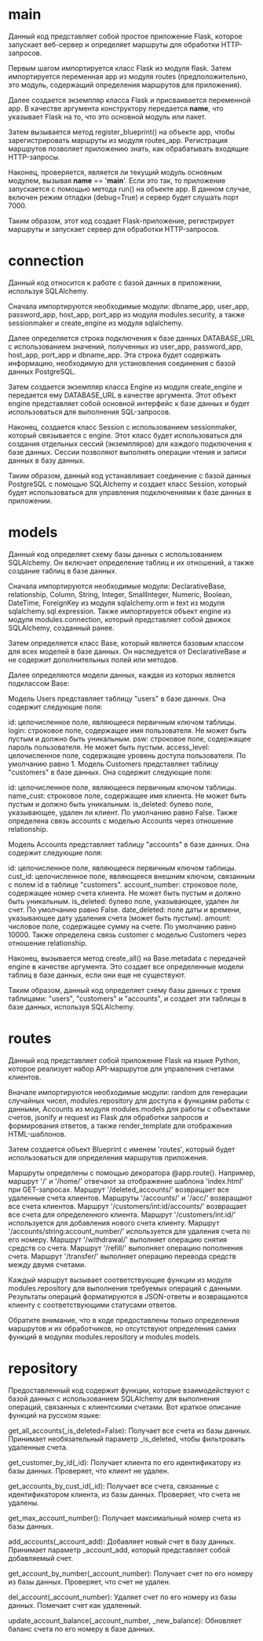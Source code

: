 # ###########################
# main

Данный код представляет собой простое приложение Flask, которое запускает веб-сервер и определяет маршруты для обработки HTTP-запросов.

Первым шагом импортируется класс Flask из модуля flask. Затем импортируется переменная app из модуля routes (предположительно, это модуль, содержащий определения маршрутов для приложения).

Далее создается экземпляр класса Flask и присваивается переменной app. В качестве аргумента конструктору передается __name__, что указывает Flask на то, что это основной модуль или пакет.

Затем вызывается метод register_blueprint() на объекте app, чтобы зарегистрировать маршруты из модуля routes_app. Регистрация маршрутов позволяет приложению знать, как обрабатывать входящие HTTP-запросы.

Наконец, проверяется, является ли текущий модуль основным модулем, вызывая __name__ == '__main__'. Если это так, то приложение запускается с помощью метода run() на объекте app. В данном случае, включен режим отладки (debug=True) и сервер будет слушать порт 7000.

Таким образом, этот код создает Flask-приложение, регистрирует маршруты и запускает сервер для обработки HTTP-запросов.


# ###########################
# connection

Данный код относится к работе с базой данных в приложении, используя SQLAlchemy.

Сначала импортируются необходимые модули: dbname_app, user_app, password_app, host_app, port_app из модуля modules.security, а также sessionmaker и create_engine из модуля sqlalchemy.

Далее определяется строка подключения к базе данных DATABASE_URL с использованием значений, полученных из user_app, password_app, host_app, port_app и dbname_app. Эта строка будет содержать информацию, необходимую для установления соединения с базой данных PostgreSQL.

Затем создается экземпляр класса Engine из модуля create_engine и передается ему DATABASE_URL в качестве аргумента. Этот объект engine представляет собой основной интерфейс к базе данных и будет использоваться для выполнения SQL-запросов.

Наконец, создается класс Session с использованием sessionmaker, который связывается с engine. Этот класс будет использоваться для создания отдельных сессий (экземпляров) для каждого подключения к базе данных. Сессии позволяют выполнять операции чтения и записи данных в базу данных.

Таким образом, данный код устанавливает соединение с базой данных PostgreSQL с помощью SQLAlchemy и создает класс Session, который будет использоваться для управления подключениями к базе данных в приложении.


# ###########################
# models

Данный код определяет схему базы данных с использованием SQLAlchemy. Он включает определение таблиц и их отношений, а также создание таблиц в базе данных.

Сначала импортируются необходимые модули: DeclarativeBase, relationship, Column, String, Integer, SmallInteger, Numeric, Boolean, DateTime, ForeignKey из модуля sqlalchemy.orm и text из модуля sqlalchemy.sql.expression. Также импортируется объект engine из модуля modules.connection, который представляет собой движок SQLAlchemy, созданный ранее.

Затем определяется класс Base, который является базовым классом для всех моделей в базе данных. Он наследуется от DeclarativeBase и не содержит дополнительных полей или методов.

Далее определяются модели данных, каждая из которых является подклассом Base:

Модель Users представляет таблицу "users" в базе данных. Она содержит следующие поля:

id: целочисленное поле, являющееся первичным ключом таблицы.
login: строковое поле, содержащее имя пользователя. Не может быть пустым и должно быть уникальным.
psw: строковое поле, содержащее пароль пользователя. Не может быть пустым.
access_level: целочисленное поле, содержащее уровень доступа пользователя. По умолчанию равно 1.
Модель Customers представляет таблицу "customers" в базе данных. Она содержит следующие поля:

id: целочисленное поле, являющееся первичным ключом таблицы.
name_cust: строковое поле, содержащее имя клиента. Не может быть пустым и должно быть уникальным.
is_deleted: булево поле, указывающее, удален ли клиент. По умолчанию равно False.
Также определена связь accounts с моделью Accounts через отношение relationship.

Модель Accounts представляет таблицу "accounts" в базе данных. Она содержит следующие поля:

id: целочисленное поле, являющееся первичным ключом таблицы.
cust_id: целочисленное поле, являющееся внешним ключом, связанным с полем id в таблице "customers".
account_number: строковое поле, содержащее номер счета клиента. Не может быть пустым и должно быть уникальным.
is_deleted: булево поле, указывающее, удален ли счет. По умолчанию равно False.
date_deleted: поле даты и времени, указывающее дату удаления счета (может быть пустым).
amount: числовое поле, содержащее сумму на счете. По умолчанию равно 10000.
Также определена связь customer с моделью Customers через отношение relationship.

Наконец, вызывается метод create_all() на Base.metadata с передачей engine в качестве аргумента. Это создает все определенные модели таблиц в базе данных, если они еще не существуют.

Таким образом, данный код определяет схему базы данных с тремя таблицами: "users", "customers" и "accounts", и создает эти таблицы в базе данных, используя SQLAlchemy.


# ###########################
# routes

Данный код представляет собой приложение Flask на языке Python, которое реализует набор API-маршрутов для управления счетами клиентов.

Вначале импортируются необходимые модули: random для генерации случайных чисел, modules.repository для доступа к функциям работы с данными, Accounts из модуля modules.models для работы с объектами счетов, jsonify и request из Flask для обработки запросов и формирования ответов, а также render_template для отображения HTML-шаблонов.

Затем создается объект Blueprint с именем 'routes', который будет использоваться для определения маршрутов приложения.

Маршруты определены с помощью декоратора @app.route(). Например, маршрут '/' и '/home/' отвечают за отображение шаблона 'index.html' при GET-запросах. Маршрут '/deleted_accounts/' возвращает все удаленные счета клиентов. Маршруты '/accounts/' и '/acc/' возвращают все счета клиентов. Маршрут '/customers/int:id/accounts/' возвращает все счета для определенного клиента. Маршрут '/customers/int:id/' используется для добавления нового счета клиенту. Маршрут '/accounts/string:account_number/' используется для удаления счета по его номеру. Маршрут '/withdrawal/' выполняет операцию снятия средств со счета. Маршрут '/refill/' выполняет операцию пополнения счета. Маршрут '/transfer/' выполняет операцию перевода средств между двумя счетами.

Каждый маршрут вызывает соответствующие функции из модуля modules.repository для выполнения требуемых операций с данными. Результаты операций форматируются в JSON-ответы и возвращаются клиенту с соответствующими статусами ответов.

Обратите внимание, что в коде предоставлены только определения маршрутов и их обработчиков, но отсутствуют определения самих функций в модулях modules.repository и modules.models.


# ###########################
# repository

Предоставленный код содержит функции, которые взаимодействуют с базой данных с использованием SQLAlchemy для выполнения операций, связанных с клиентскими счетами. Вот краткое описание функций на русском языке:

get_all_accounts(_is_deleted=False): Получает все счета из базы данных. Принимает необязательный параметр _is_deleted, чтобы фильтровать удаленные счета.

get_customer_by_id(_id): Получает клиента по его идентификатору из базы данных. Проверяет, что клиент не удален.

get_accounts_by_cust_id(_id): Получает все счета, связанные с идентификатором клиента, из базы данных. Проверяет, что счета не удалены.

get_max_account_number(): Получает максимальный номер счета из базы данных.

add_accounts(_account_add): Добавляет новый счет в базу данных. Принимает параметр _account_add, который представляет собой добавляемый счет.

get_account_by_number(_account_number): Получает счет по его номеру из базы данных. Проверяет, что счет не удален.

del_account(_account_number): Удаляет счет по его номеру из базы данных. Помечает счет как удаленный.

update_account_balance(_account_number, _new_balance): Обновляет баланс счета по его номеру в базе данных.


# ###########################
